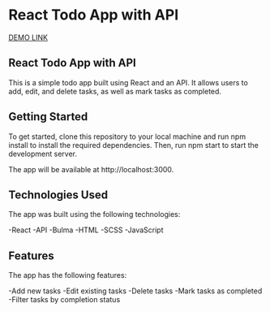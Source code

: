 # React Todo App with API

[DEMO LINK](https://Zelinskyi-Serhii.github.io/Todo-application/)

## React Todo App with API
This is a simple todo app built using React and an API.
It allows users to add, edit, and delete tasks, as well as mark tasks as completed.

## Getting Started
To get started, clone this repository to your local machine and run npm install to install the required dependencies.
Then, run npm start to start the development server.

The app will be available at http://localhost:3000.

## Technologies Used
The app was built using the following technologies:

-React
-API
-Bulma
-HTML
-SCSS
-JavaScript

## Features
The app has the following features:

-Add new tasks
-Edit existing tasks
-Delete tasks
-Mark tasks as completed
-Filter tasks by completion status
